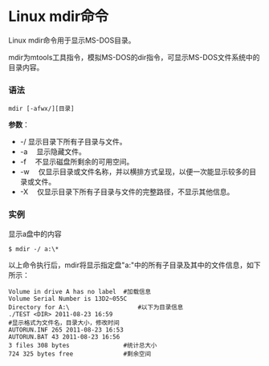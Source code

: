 
# Linux mdir命令



Linux mdir命令用于显示MS-DOS目录。

mdir为mtools工具指令，模拟MS-DOS的dir指令，可显示MS-DOS文件系统中的目录内容。

### 语法

```
mdir [-afwx/][目录]
```

**参数**：

*   -/ 显示目录下所有子目录与文件。
*   -a 　显示隐藏文件。
*   -f 　不显示磁盘所剩余的可用空间。
*   -w 　仅显示目录或文件名称，并以横排方式呈现，以便一次能显示较多的目录或文件。
*   -X 　仅显示目录下所有子目录与文件的完整路径，不显示其他信息。

### 实例

显示a盘中的内容

```
$ mdir -/ a:\*   

```

以上命令执行后，mdir将显示指定盘"a:\"中的所有子目录及其中的文件信息，如下所示：

```
Volume in drive A has no label  #加载信息  
Volume Serial Number is 13D2~055C  
Directory for A:\                   #以下为目录信息  
./TEST <DIR> 2011-08-23 16:59     
#显示格式为文件名，目录大小，修改时间  
AUTORUN.INF 265 2011-08-23 16:53  
AUTORUN.BAT 43 2011-08-23 16:56  
3 files 308 bytes               #统计总大小  
724 325 bytes free              #剩余空间  

```



